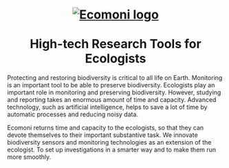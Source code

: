 <h1 align="center"> 
<a href="https://www.ecomoni.nl">
<img src="https://github.com/Ecomoni/nestbox-raspberrypi/blob/main/logo.svg" alt="Ecomoni logo">
</a>
<br>
<br>
High-tech Research Tools for Ecologists
</h1>

Protecting and restoring biodiversity is critical to all life on Earth. Monitoring is an important tool to be able to preserve biodiversity. Ecologists play an important role in monitoring and preserving biodiversity. However, studying and reporting takes an enormous amount of time and capacity. Advanced technology, such as artificial intelligence, helps to save a lot of time by automatic processes and reducing noisy data.

Ecomoni returns time and capacity to the ecologists, so that they can devote themselves to their important substantive task. We innovate biodiversity sensors and monitoring technologies as an extension of the ecologist. To set up investigations in a smarter way and to make them run more smoothly.

